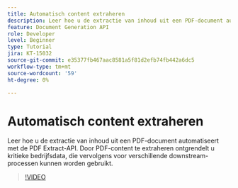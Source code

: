 ```yaml
---
title: Automatisch content extraheren
description: Leer hoe u de extractie van inhoud uit een PDF-document automatiseert met de PDF Extract-API
feature: Document Generation API
role: Developer
level: Beginner
type: Tutorial
jira: KT-15032
source-git-commit: e35377fb467aac8581a5f81d2efb74fb442a6dc5
workflow-type: tm+mt
source-wordcount: '59'
ht-degree: 0%

---
```


# Automatisch content extraheren

Leer hoe u de extractie van inhoud uit een PDF-document automatiseert met de PDF Extract-API. Door PDF-content te extraheren ontgrendelt u kritieke bedrijfsdata, die vervolgens voor verschillende downstream-processen kunnen worden gebruikt.

>[!VIDEO](https://video.tv.adobe.com/v/3428294?hidetitle=true)
